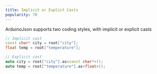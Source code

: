 ```yaml
---
title: Implicit or Explict Casts
popularity: 70
---
```


ArduinoJson supports two coding styles, with implicit or explicit casts

```c++
// Implicit cast
const char* city = root["city"];
float temp = root["temperature"];

// Explicit cast
auto city = root["city"].as<const char*>();
auto temp = root["temperature"].as<float>();
```